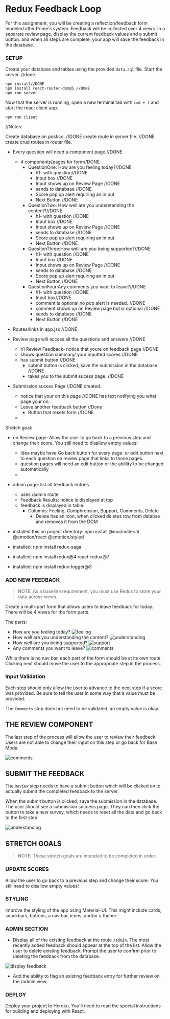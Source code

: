 # Redux Feedback Loop

For this assignment, you will be creating a reflection/feedback form modeled after Prime's system. Feedback will be collected over 4 views. In a separate review page, display the current feedback values and a submit button. and when all steps are complete, your app will save the feedback in the database. 

### SETUP

Create your database and tables using the provided `data.sql` file. Start the server. //done 

```
npm install//DONE
npm install react-router-dom@5 //DONE
npm run server
```

Now that the server is running, open a new terminal tab with `cmd + t` and start the react client app.

```
npm run client
```


//Notes: 

Create database on postico. //DONE 
create route in server file. //DONE 
create crud routes in router file. 

- Every question will need a component page.//DONE 
    - 4 components/pages for form//DONE
        - QuestionOne: How are you feeling today?//DONE
            - h1- with question//DONE  
            - Input box //DONE
            - Input shows up on Review Page //DONE
            - sends to database //DONE 
            - Score pop up alert requiring an in put 
            - Next Button //DONE 
        - QuestionTwo: How well are you understanding the content?//DONE
            - h1- with question //DONE 
            - Input box //DONE
            - Input shows up on Review Page //DONE
            - sends to database //DONE 
            - Score pop up alert requiring an in put 
            - Next Button //DONE 
        - QuestionThree:How well are you being supported?//DONE
            - h1- with question //DONE 
            - Input box //DONE
            - Input shows up on Review Page //DONE
            - sends to database //DONE 
            - Score pop up alert requiring an in put 
            - Next Button //DONE 
        - QuestionFour:Any comments you want to leave?//DONE
            - h1- with question //DONE 
            - Input box//DONE
            - comment is optional no pop alert is needed.  //DONE
            - comment shows up on Review page but is optional //DONE
            - sends to database //DONE 
            - Next Button //DONE 
- Routes/links in app.jsx //DONE 
- Review page will access all the questions and answers //DONE
    - h1 Review Feedback- notice that youre on feedback page //DONE 
    - shows question summary/ your inputted scores //DONE
    - has submit button //DONE 
        -  submit button is clicked, save the submission in the database. //DONE 
        - takes you to the submit sucess page. //DONE 

- Submission sucess Page //DONE created. 
    - notice that your on this page //DONE has text notifying you what page your on. 
    - Leave another feedback button //Done 
        - Button that resets form //DONE 
    - 


Stretch goal: 
- on Review page: Allow the user to go back to a previous step and change their score. You still need to disallow empty values!
    - Idea maybe have Go back button for every page. or edit button next to each question on review page that links to those pages. 
    - question pages will need an edit button or the ablility to be changed automatically 
    - 

- admin page: list all feedback entries 
    - uses /admin route
    - Feedback Results: notice is displayed at top 
    - feedback is displayed in table. 
        - Columns: Feeling, Comphrension, Support, Comments, Delete
            - Delete has an icon, when clicked deletes row from databse and removes it from the DOM 
            



- installed this on project directory: npm install @mui/material @emotion/react @emotion/styled 
- installed: npm install redux-saga
- installed: npm install redux@4 react-redux@7
- installed: npm install redux-logger@3







### ADD NEW FEEDBACK

> NOTE: As a baseline requirement, you must use Redux to store your data across views.

Create a multi-part form that allows users to leave feedback for today. 
There will be 4 views for the form parts.

The parts:
- How are you feeling today?
![feeling](wireframes/feeling.png)
- How well are you understanding the content?
![understanding](wireframes/understanding.png)
- How well are you being supported?
![support](wireframes/supported.png)
- Any comments you want to leave?
![comments](wireframes/comments.png)

While there is no nav bar, each part of the form should be at its own route. Clicking next should move the user to the appropriate step in the process.

### Input Validation

Each step should only allow the user to advance to the next step if a score was provided. Be sure to tell the user in some way that a value must be provided.

The `Comments` step does not need to be validated, an empty value is okay.

## THE REVIEW COMPONENT

The last step of the process will allow the user to review their feedback. Users are not able to change their input on this step or go back for Base Mode. 

![comments](wireframes/review-active.png)

## SUBMIT THE FEEDBACK

The `Review` step needs to have a submit button which will be clicked on to actually submit the completed feedback to the server.

When the submit button is clicked, save the submission in the database. The user should see a submission success page. They can then click the button to take a new survey, which needs to reset all the data and go back to the first step.

![understanding](wireframes/page-five.png)


## STRETCH GOALS

> NOTE: These stretch goals are intended to be completed in order.

### UPDATE SCORES

Allow the user to go back to a previous step and change their score. You still need to disallow empty values!

### STYLING
Improve the styling of the app using Material-UI. This might include cards, snackbars, buttons, a nav bar, icons, and/or a theme. 

### ADMIN SECTION

- Display all of the existing feedback at the route `/admin`. The most recently added feedback should appear at the top of the list. Allow the user to delete existing feedback. Prompt the user to confirm prior to deleting the feedback from the database.

![display feedback](wireframes/admin.png)

- Add the ability to flag an existing feedback entry for further review on the /admin view.

### DEPLOY
Deploy your project to Heroku. You'll need to read the special instructions for building and deploying with React. 
